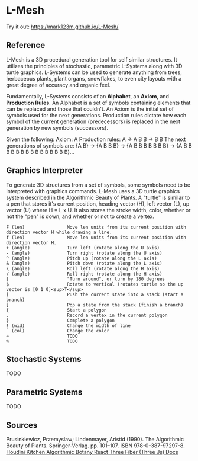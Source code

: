 # L-Mesh
Try it out: https://mark123m.github.io/L-Mesh/

## Reference
L-Mesh is a 3D procedural generation tool for self similar structures. It utilizes the principles of stochastic, parametric L-Systems along with 3D turtle graphics. 
L-Systems can be used to generate anything from trees, herbaceous plants, plant organs, snowflakes, to even city layouts with a great degree of accuracy and organic feel.

Fundamentally, L-Systems consists of an **Alphabet**, an **Axiom**, and **Production Rules**. An Alphabet is a set of symbols containing elements that can be replaced and those that couldn't. An Axiom is the initial set of symbols used for the next generations. Production rules dictate how each symbol of the current generation (predecessors) is replaced in the next generation by new symbols (successors).

Given the following: 
Axiom: A
Production rules: 
  A -> A B
  B -> B B
The next generations of symbols are: {A B} -> {A B B B} -> {A B B B B B B B} -> {A B B B B B B B B B B B B B B B}...

## Graphics Interpreter
To generate 3D structures from a set of symbols, some symbols need to be interpreted with graphics commands. L-Mesh uses a 3D turtle graphics system described in the Algorithmic Beauty of Plants. A "turtle" is similar to a pen that stores it's current position, heading vector (H), left vector (L), up vector (U) where H = L x U. It also stores the stroke width, color, whether or not the "pen" is down, and whether or not to create a vertex. 

```
F (len)                Move len units from its current position with direction vector H while drawing a line. 
f (len)                Move len units from its current position with direction vector H.
+ (angle)              Turn left (rotate along the U axis)
- (angle)              Turn right (rotate along the U axis)
^ (angle)              Pitch up (rotate along the L axis)
& (angle)              Pitch down (rotate along the L axis)
\ (angle)              Roll left (rotate along the H axis)
/ (angle)              Roll right (rotate along the H axis)
|                      "Turn around", or turn by 180 degrees
$                      Rotate to vertical (rotates turtle so the up vector is [0 1 0]<sup>T</sup>
[                      Push the current state into a stack (start a branch)
]                      Pop a state from the stack (finish a branch)
{                      Start a polygon
.                      Record a vertex in the current polygon
}                      Complete a polygon
! (wid)                Change the width of line
` (col)                Change the color
~                      TODO
%                      TODO
```

## Stochastic Systems
TODO

## Parametric Systems
TODO

## Sources
Prusinkiewicz, Przemyslaw; Lindenmayer, Aristid (1990). The Algorithmic Beauty of Plants. Springer-Verlag. pp. 101–107. ISBN 978-0-387-97297-8.
[Houdini Kitchen ](https://www.houdinikitchen.net/wp-content/uploads/2019/12/L-systems.pdf)
[Algorithmic Botany ](https://algorithmicbotany.org/)
[React Three Fiber (Three Js) Docs](https://docs.pmnd.rs/) 
